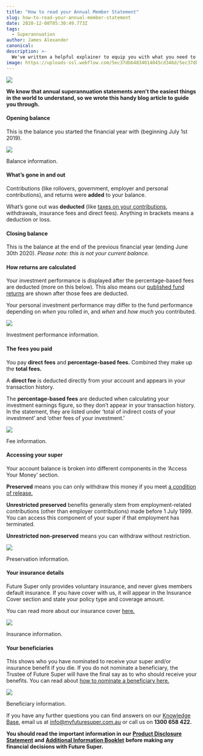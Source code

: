 ```yaml
---
title: "How to read your Annual Member Statement"
slug: how-to-read-your-annual-member-statement
date: 2020-12-08T05:30:49.773Z
tags:
  - Superannuation
author: James Alexander
canonical:
description: >-
  We've written a helpful explainer to equip you with what you need to read (and understand) your member statement.
image: https://uploads-ssl.webflow.com/5ec37dbb4834014045cd346d/5ec37dbc4834015250cd3e0f_Blog%20Header%20(1).jpg
---
```


![](<https://uploads-ssl.webflow.com/5c1443dba808385e680d18e4/5dd36083b443cc541d35e5b7_siora-photography-hgFY1mZY-Y0-unsplash%20(1)%20(1).jpg>)

**We know that annual superannuation statements aren’t the easiest things in the world to understand, so we wrote this handy blog article to guide you through.**

#### Opening balance

This is the balance you started the financial year with (beginning July 1st 2019).

![](https://uploads-ssl.webflow.com/5c1443dba808385e680d18e4/5dd35db484d36afe4d8cd29a_Balance%20Information.png)

Balance information.

#### What’s gone in and out

Contributions (like rollovers, government, employer and personal contributions), and returns were **added** to your balance.

What’s gone out was **deducted** (like [taxes on your contributions](https://www.futuresuper.com.au/faqs/why-is-tax-taken-from-my-account), withdrawals, insurance fees and direct fees). Anything in brackets means a deduction or loss.

#### Closing balance

This is the balance at the end of the previous financial year (ending June 30th 2020). _Please note: this is not your current balance._

#### How returns are calculated

Your investment performance is displayed after the percentage-based fees are deducted (more on this below). This also means our [published fund returns](https://www.myfuturesuper.com.au/choosing/performanceandreturns) are shown after those fees are deducted.

Your personal investment performance may differ to the fund performance depending on _when_ you rolled in, and _when_ and _how much_ you contributed.

![](https://uploads-ssl.webflow.com/5c1443dba808385e680d18e4/5dd32a6cf1285189435c266f_NVywIVJGbM9oM0vqyZLBBxK4IgE7CXLQCWT-Gt4LX0cUsCCvFVdS7l2iPwtTDLTdJroNz4va653ITypxLbsvgtgGHnZzwg-oTwZ6TEPFVD1SJOZ_wM-o3xRCPQZmpkK0SoLSTk-P.png)

Investment performance information.

#### The fees you paid

You pay **direct fees** and **percentage-based fees.** Combined they make up the **total fees.**

A **direct fee** is deducted directly from your account and appears in your transaction history.

The **percentage-based fees** are deducted when calculating your investment earnings figure, so they don’t appear in your transaction history. In the statement, they are listed under ‘total of indirect costs of your investment’ and ‘other fees of your investment.'

![](https://uploads-ssl.webflow.com/5c1443dba808385e680d18e4/5dd32b1b44331971e1514d6b_Jqmqj2a84gDY48UDhY2s9d45GZctqdTwrEnpS3UujP-YX70AU97lrhmGysdHCk0hE7V4K-XprQI1NxJzXH3VksexMAjGE7mtAdFumPd5PNsvBHlj24F5ef3CDW_IUsVJm9fqERLc.png)

Fee information.

#### Accessing your super

Your account balance is broken into different components in the ‘Access Your Money’ section.

**Preserved** means you can only withdraw this money if you meet [a condition of release.](https://www.ato.gov.au/super/apra-regulated-funds/paying-benefits/releasing-benefits/conditions-of-release/) **‍**

**Unrestricted preserved** benefits generally stem from employment-related contributions (other than employer contributions) made before 1 July 1999. You can access this component of your super if that employment has terminated.

**Unrestricted non-preserved** means you can withdraw without restriction.

![](https://uploads-ssl.webflow.com/5c1443dba808385e680d18e4/5dd32bd3edfbd13b396ba927_MszBLylZ3x7iMfdIq8QJBT2_3ORz43A5oPagSbe5IMS74ELdiybEZ82DOHaEI-9U4CJjTf8UL-yFKrzH9PbFB3d7tBPFkwn7KPT3OVIcrTdKE3WK1zeS2Fz1GD-RV_fnh7nkAVP6.png)

Preservation information.

#### Your insurance details

Future Super only provides voluntary insurance, and never gives members default insurance. If you have cover with us, it will appear in the Insurance Cover section and state your policy type and coverage amount.

You can read more about our insurance cover [here.](https://futuresuper.groovehq.com/help/does-future-super-offer-insurance)

![](https://uploads-ssl.webflow.com/5c1443dba808385e680d18e4/5dd32c089fa5722f60b0d615_ykwHmVj8qJ3qgXy-ndeRzBUpoqr77zu4p1ImK_uBk1pxsLrWITYAFKHNEkyU6HNA6D9Y7naiUZ8O5FZhojc702D4x6J1dtuEkyR2Wkoxs5Nuji4-2HGq2Q0VvQEuOYxHvJuDUfJN.png)

Insurance information.

#### Your beneficiaries

This shows who you have nominated to receive your super and/or insurance benefit if you die. If you do not nominate a beneficiary, the Trustee of Future Super will have the final say as to who should receive your benefits. You can read about [how to nominate a beneficiary here.](https://futuresuper.groovehq.com/help/benefici)

![](https://uploads-ssl.webflow.com/5c1443dba808385e680d18e4/5dd32c4c703d906a73fbed7c_--1Wdh-hygcKZuxoakzXcofDvprxv3sgfTgLOaD-9VnnBp_hyro5XErP_MguANjcN2kqkuQuOk0F0Hy4FSL7CmR8BG56nEl_S7FhC3k5X6dcUXcQZenE90wOZJPzaUlXWpdGohYo.png)

Beneficiary information.

If you have any further questions you can find answers on our [Knowledge Base](https://futuresuper.groovehq.com/help), email us at [info@myfuturesuper.com.au](mailto:info@myfuturesuper.com.au) or call us on **1300 658 422.**

**You should read the important information in our** [**Product Disclosure Statement**](https://www.myfuturesuper.com.au/pds) **and** [**Additional Information Booklet**](https://www.myfuturesuper.com.au/aib) **before making any financial decisions with Future Super.**
